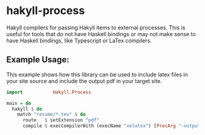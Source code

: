 # hakyll-process

Hakyll compilers for passing Hakyll items to external processes. This is useful for tools that do not have
Haskell bindings or may not make sense to have Haskell bindings, like Typescript or LaTex compilers.

## Example Usage:

This example shows how this library can be used to include latex files in your
site source and include the output pdf in your target site.

```haskell
import           Hakyll.Process

main = do
  hakyll $ do
    match "resume/*.tex" $ do
      route   $ setExtension "pdf"
      compile $ execCompilerWith (execName "xelatex") [ProcArg "-output-directory", HakFilePath] (COutFile (newExtOutFilePath ("pdf")))
```
